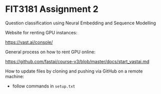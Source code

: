 # FIT3181 Assignment 2
Question classification using Neural Embedding and Sequence Modelling

Website for renting GPU instances:

https://vast.ai/console/

General process on how to rent GPU online:

https://github.com/fastai/course-v3/blob/master/docs/start_vastai.md

How to update files by cloning and pushing via GitHub on a remote machine:

- follow commands in `setup.txt`
